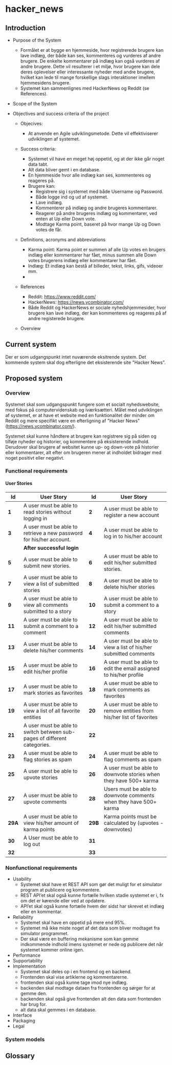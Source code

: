 # hacker_news

## Introduction
- Purpose of the System
	- Formålet er at bygge en hjemmeside, hvor registrerede brugere kan lave indlæg, der både kan ses, kommenteres og vurderes af andre brugere. De enkelte kommentarer på indlæg kan også vurderes af andre brugere. Dette vil resulterer i et miljø, hvor brugere kan dele deres oplevelser eller interessante nyheder med andre brugere, hvilket kan lede til mange forskellige slags interaktioner imellem hjemmesidens brugere.
	- Systemet kan sammenlignes med HackerNews og Reddit (se References).
- Scope of the System

- Objectives and success criteria of the project
	- Objecives:
		- At anvende en Agile udviklingsmetode. Dette vil effektiviserer udviklingen af systemet.
	- Success criteria:
		- Systemet vil have en meget høj oppetid, og at der ikke går noget data tabt.
		- Alt data bliver gemt i en database.
		- En hjemmeside hvor alle indlæg kan ses, kommenteres og reageres på.
		- Brugere kan:
			- Registrere sig i systemet med både Username og Password.
			- Både logge ind og ud af systemet.
			- Lave indlæg.
			- Kommenterer på indlæg og andre brugeres kommentarer.
			- Reagerer på andre brugeres indlæg og kommentarer, ved enten at Up eller Down vote.
			- Modtage Karma point, baseret på hvor mange Up og Down votes de får.
				
	- Definitions, acronyms and abbreviations
		- Karma point: Karma point er summen af alle Up votes en brugers indlæg eller kommentarer har fået, minus summen alle Down votes brugerens indlæg eller kommentarer har fået.
		- Indlæg: Et indlæg kan bestå af billeder, tekst, links, gifs, videoer mm. 
		-  
	- References
		- Reddit: https://www.reddit.com/
		- HackerNews: https://news.ycombinator.com/ 
		- Både Reddit og HackerNews er sociale nyhedshjemmesider, hvor brugere kan lave indlæg, der kan kommenteres og reageres
		på af andre registerede brugere.
	- Overview

## Current system
Der er som udgangspunkt intet nuværende eksitrende system. Det kommende system skal dog efterligne det eksisterende site "Hacker News".

## Proposed system

### Overview

Systemet skal som udgangspunkt fungere som et socialt nyhedswebsite, med fokus på computervidenskab og iværksætteri. Målet med udviklingen af systemet, er at have et website med en funktionalitet der minder om Reddit og mere specifikt være en efterligning af "Hacker News" (https://news.ycombinator.com/).

Systemet skal kunne håndtere at brugere kan registrere sig på siden og tilføje nyheder og historier, og kommentere på eksisterende indhold. Derudover skal brugere af websitet kunne up- og down-vote på historier eller kommentarer, alt efter om brugeren mener at indholdet bidrager med noget positivt eller negativt.     


### Functional requirements

#### User Stories

| **Id** | **User Story** | **Id** | **User Story** |
| --- | --- | --- | --- |
| **1** | A user must be able to read stories without logging in | **2** | A user must be able to register a new account |
| **3** | A user must be able to retrieve a new password for his/her account. | **4** | A user must be able to log in to his/her account |
|   | **After successful login** |   |   |
| **5** | A user must be able to submit new stories. | **6** | A user must be able to edit his/her submitted stories. |
| **7** | A user must be able to view a list of submitted stories | **8** | A user must be able to delete his/her stories |
| **9** | A user must be able to view all comments submitted to a story | **10** | A user must be able to submit a comment to a story |
| **11** | A user must be able to submit a comment to a comment | **12** | A user must be able to edit his/her submitted comments |
| **13** | A user must be able to delete his/her comments | **14** | A user must be able to view a list of his/her submitted comments |
| **15** | A user must be able to edit his/her profile | **16** | A user must be able to edit the email assigned to his/her profile |
| **17** | A user must be able to mark stories as  favorites | **18** | A user must be able to mark comments as favorites |
| **19** | A user must be able to view a list of all favorite entities | **20** | A user must be able to remove entities from his/her list of favorites |
| **21** | A user must be able to switch between sub-pages of different categories. | **22** |   |
| **23** | A user must be able to flag stories as spam | **24** | A user must be able to flag comments as spam |
| **25** | A user must be able to upvote stories | **26** | A user must be able to downvote stories when they have 500+ karma |
| **27** | A user must be able to upvote comments | **28** | Users must be able to downvote comments when they have 500+ karma |
| **29A** | A user must be able to view his/her amount of karma points | **29B** | Karma points must be calculated by (upvotes - downvotes) |
| **30** | A User must be able to log out | **31** |   |
| **32** |   | **33** |   |


### Nonfunctional requirements
  - Usability
     - Systemet skal have et REST API som gør det muligt for et simulator program at publicere og kommentere.
     - REST API’et skal også kunne fortælle hvilken stadie systemet er i, fx om det er kørende eller ved at opdatere.
     - API’et skal også kunne fortælle hvem der sidst har skrevet et indlæg eller en kommentar.
  - Reliability 
    - Systemet skal have en oppetid på mere end 95%.
    - Systemet må ikke miste noget af det data som bliver modtaget fra simulator programmet.
    - Der skal være en buffering mekanisme som kan gemme indkommende indhold imens systemet er nede og publicere det når systemet kommer online igen.
  - Performance 
  - Supportability 
  - Implementation 
    - Systemet skal deles op i en frontend og en backend.
    - Frontenden skal vise artiklerne og kommentarerne.
    - frontenden skal også kunne tage imod nye indlæg.
    - backenden skal modtage dataen fra frontenden og sørger for at gemme den.
    - backenden skal også give frontenden alt den data som frontenden har brug for.
    - alt data skal gemmes i en database.
  - Interface
  - Packaging
  - Legal
  
### System models

## Glossary
